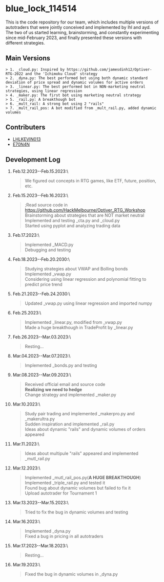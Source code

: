 # blue_lock_114514

This is the code repository for our team, which includes multiple versions of autotraders that were jointly conceived and implemented by lhl and ayd. The two of us started learning, brainstorming, and constantly experimenting since mid-February 2023, and finally presented these versions with different strategies.

## Main Versions
    > 1. _cloud.py: Inspired by https://github.com/jamesdinh12/Optiver-RTG-2022 and the 'Ichimoku Cloud' strategy
    > 2. _dyna.py: The best performed bot using both dynamic standard deviation of price spread and dynamic volumes for active orders
    > 3. _linear.py: The best performed bot in NON-marketing neutral strategies, using linear regression
    > 4. _maker.py: The first bot using marketing neutral strategy
    > 5. _rail.py: A breakthough bot
    > 6. _mult_rail: A strong bot using 2 "rails"
    > 7. _mult_rail_pos: A bot modified from _mult_rail.py, added dynamic volumes

## Contributers
+ [LHLKEVIN013](https://github.com/LHLKEVIN0713)
+ [E70N4N](https://github.com/E70N4N)

## Development Log
1. Feb.12.2023--Feb.15.2023:\
    > We figured out concepts in RTG games, like ETF, future, position, etc.
2. Feb.15.2023--Feb.16.2023:\
    > ;Read source code in https://github.com/HackMelbourne/Optiver_RTG_Workshop \
    > Brainstorming about strategies that are NOT market neutral\
    > Implemented and testing _cta.py and _cloud.py\
    > Started using pyplot and analyzing trading data
3. Feb.17.2023:\
    > Implemented _MACD.py\
    > Debugging and testing
4. Feb.18.2023--Feb.20.2030:\
    > Studying strategies about VWAP and Bolling bonds\
    > Implemented _vwap.py\
    > Considering using linear regression and polynomial fitting to predict price trend
5. Feb.21.2023--Feb.24.2030:\
    > Updated _vwap.py using linear regression and imported numpy
6. Feb.25.2023:\
    > Implemented _linear.py, modified from _vwap.py\
    > Made a huge breakthough in TradeProfit by _linear.py
7. Feb.26.2023--Mar.03.2023:\
    > Resting...
8. Mar.04.2023--Mar.07.2023:\
    > Implemented _bonds.py and testing
9. Mar.08.2023--Mar.09.2023:\
    > Received official email and source code\
    > **Realizing we need to hedge**\
    > Change strategy and implemented _maker.py
10. Mar.10.2023:\
    > Study pair trading and implemented _makerpro.py and _makerultra.py\
    > Sudden inspiration and implemented _rail.py\
    > Ideas about dynamic "rails" and dynamic volumes of orders appeared
11. Mar.11.2023:\
    > Ideas about multipule "rails" appeared and implemented _mutl_rail.py
12. Mar.12.2023:\
    > Implemented _mutl_rail_pos.py(**A HUGE BREAKTHOUGH**)\
    > Implemented _triple_rail.py and tested it\
    > Found bug about dynamic volumes but failed to fix it\
    > Upload autotrader for Tournament 1
13. Mar.13.2023--Mar.15.2023:\
    > Tried to fix the bug in dynamic volumes and testing
14. Mar.16.2023:\
    > Implemented _dyna.py\
    > Fixed a bug in pricing in all autotraders
15. Mar.17.2023--Mar.18.2023:\
    > Resting...
16. Mar.19.2023:\
    > Fixed the bug in dynamic volumes in _dyna.py
